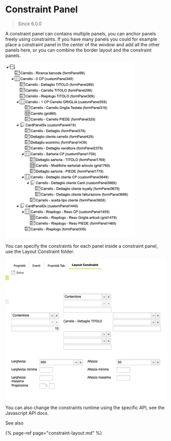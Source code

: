 # Constraint Panel

> Since 6.0.0

A constraint panel can contains multiple panels, you can anchor panels freely using constraints. If you have many panels you could for example place a constraint panel in the center of the window and add all the other panels here, or you can combine the border layout and the constraint panels.

![This is an example.](../../../../.gitbook/assets/image%20%281%29.png)

You can specify the constraints for each panel inside a constraint panel, use the Layout Constraint folder.

![](../../../../.gitbook/assets/image.png)

You can also change the constraints runtime using the specific API, see the Javascript API docs.

See also

{% page-ref page="constraint-layout.md" %}

